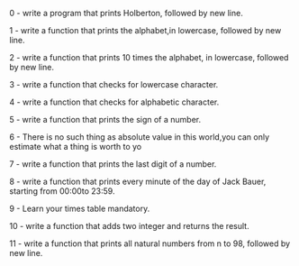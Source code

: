 0 - write a program that prints Holberton, followed by new line.

1 - write a function that prints the alphabet,in lowercase, followed by new line.

2 - write a function that prints 10 times the alphabet, in lowercase, followed by new line.

3 - write a function that checks for lowercase character.

4 - write a function that checks for alphabetic character.

5 - write a function that prints the sign of a number.

6 - There is no such thing as absolute value in this world,you can only estimate what a thing is worth to yo

7 - write a function that prints the last digit of a number.

8 - write a function that prints every minute of the day of Jack Bauer, starting from 00:00to 23:59.

9 - Learn your times table mandatory.

10 - write a function that adds two integer and returns the result.

11 - write a function that prints all natural numbers from n to 98, followed by new line.
